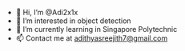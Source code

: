 - 👋 Hi, I’m @Adi2x1x
- 👀 I’m interested in object detection 
- 🌱 I’m currently learning in Singapore Polytechnic
- 📫 Contact me at adithyasreejith7@gmail.com

<!---
Adi2x1x/Adi2x1x is a ✨ special ✨ repository because its `README.md` (this file) appears on your GitHub profile.
You can click the Preview link to take a look at your changes.
--->
